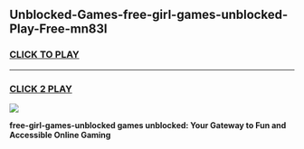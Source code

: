 
## Unblocked-Games-free-girl-games-unblocked-Play-Free-mn83l
<h3>
<a href="https://premium76.site?title=free-girl-games-unblocked&ref=23A">CLICK TO PLAY</a></h3>
<hr>

<h3>
<a href="https://premium76.site?title=free-girl-games-unblocked&ref=23A">CLICK 2 PLAY</a>
  
</h3>

<a href="https://premium76.site?title=free-girl-games-unblocked&ref=23A"><img src="https://clearcache.store/games.png"></a>


**free-girl-games-unblocked games unblocked: Your Gateway to Fun and Accessible Online Gaming**
